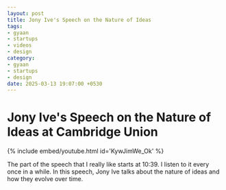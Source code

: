 ```yaml
---
layout: post
title: Jony Ive's Speech on the Nature of Ideas
tags:
- gyaan
- startups
- videos
- design
category: 
- gyaan
- startups
- design
date: 2025-03-13 19:07:00 +0530
---
```


# Jony Ive's Speech on the Nature of Ideas at Cambridge Union

{% include embed/youtube.html id='KywJimWe_Ok' %}

The part of the speech that I really like starts at 10:39. I listen to it every once in a while.
In this speech, Jony Ive talks about the nature of ideas and how they evolve over time.

